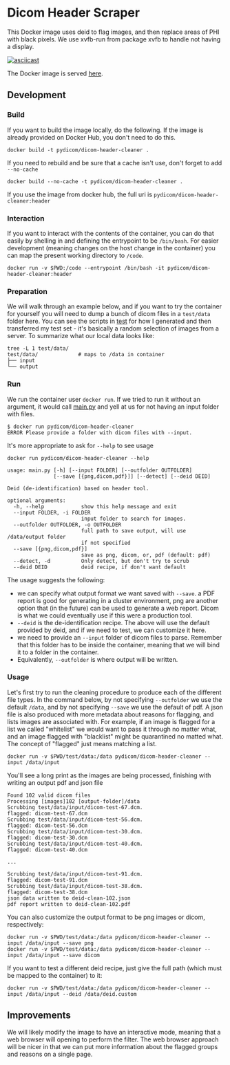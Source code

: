# Dicom Header Scraper

This Docker image uses deid to flag images, and then replace areas of PHI with black pixels. We use xvfb-run from package xvfb to handle not having a display.

[![asciicast](https://asciinema.org/a/152540.png)](https://asciinema.org/a/152540)

The Docker image is served [here](https://hub.docker.com/r/pydicom/dicom-header-cleaner/).

## Development

### Build
If you want to build the image locally, do the following. If the image is already provided on Docker Hub, you don't need to do this.

```
docker build -t pydicom/dicom-header-cleaner .
```

If you need to rebuild and be sure that a cache isn't use, don't forget to add `--no-cache`

```
docker build --no-cache -t pydicom/dicom-header-cleaner .
```

If you use the image from docker hub, the full uri is `pydicom/dicom-header-cleaner:header`

### Interaction
If you want to interact with the contents of the container, you can do that easily by shelling in and defining the entrypoint to be `/bin/bash`. For easier development (meaning changes on the host change in the container) you can map the present working directory to `/code`.

```
docker run -v $PWD:/code --entrypoint /bin/bash -it pydicom/dicom-header-cleaner:header
```

### Preparation
We will walk through an example below, and if you want to try the container for yourself you will need to dump a bunch of dicom files in a `test/data` folder here. You can see the scripts in [test](test) for how I generated and then transferred my test set - it's basically a random selection of images from a server.  To summarize what our local data looks like:

```
tree -L 1 test/data/
test/data/             # maps to /data in container
├── input
└── output
```


### Run

We run the container user `docker run`. If we tried to run it without an argument, it would call [main.py](main.py) and yell at us for not having an input folder with files.

```
$ docker run pydicom/dicom-header-cleaner
ERROR Please provide a folder with dicom files with --input.
```

It's more appropriate to ask for `--help` to see usage

```
docker run pydicom/dicom-header-cleaner --help

usage: main.py [-h] [--input FOLDER] [--outfolder OUTFOLDER]
               [--save [{png,dicom,pdf}]] [--detect] [--deid DEID]

Deid (de-identification) based on header tool.

optional arguments:
  -h, --help            show this help message and exit
  --input FOLDER, -i FOLDER
                        input folder to search for images.
  --outfolder OUTFOLDER, -o OUTFOLDER
                        full path to save output, will use /data/output folder
                        if not specified
  --save [{png,dicom,pdf}]
                        save as png, dicom, or, pdf (default: pdf)
  --detect, -d          Only detect, but don't try to scrub
  --deid DEID           deid recipe, if don't want default
```

The usage suggests the following:

 - we can specify what output format we want saved with `--save`. a PDF report is good for generating in a cluster environment, png are another option that (in the future) can be used to generate a web report. Dicom is what we could eventually use if this were a production tool.
 - `--deid` is the de-identification recipe. The above will use the default provided by deid, and if we need to test, we can customize it here.
 - we need to provide an `--input` folder of dicom files to parse. Remember that this folder has to be inside the container, meaning that we will bind it to a folder in the container.
 - Equivalently, `--outfolder` is where output will be written.


### Usage
Let's first try to run the cleaning procedure to produce each of the different file types.  In the command below, by not specifying `--outfolder` we use the default `/data`, and by not specifying `--save` we use the default of pdf. A json file is also produced with more metadata about reasons for flagging, and lists images are associated with. For example, if an image is flagged for a list we called "whitelist" we would want to pass it through no matter what, and an image flagged with "blacklist" might be quarantined no matted what. The concept of "flagged" just means matching a list.

```
docker run -v $PWD/test/data:/data pydicom/dicom-header-cleaner --input /data/input
```

You'll see a long print as the images are being processed, finishing with writing an output pdf and json file

```
Found 102 valid dicom files
Processing [images]102 [output-folder]/data
Scrubbing test/data/input/dicom-test-67.dcm.
flagged: dicom-test-67.dcm
Scrubbing test/data/input/dicom-test-56.dcm.
flagged: dicom-test-56.dcm
Scrubbing test/data/input/dicom-test-30.dcm.
flagged: dicom-test-30.dcm
Scrubbing test/data/input/dicom-test-40.dcm.
flagged: dicom-test-40.dcm

...

Scrubbing test/data/input/dicom-test-91.dcm.
flagged: dicom-test-91.dcm
Scrubbing test/data/input/dicom-test-38.dcm.
flagged: dicom-test-38.dcm
json data written to deid-clean-102.json
pdf report written to deid-clean-102.pdf

```

You can also customize the output format to be png images or dicom, respectively:

```
docker run -v $PWD/test/data:/data pydicom/dicom-header-cleaner --input /data/input --save png
docker run -v $PWD/test/data:/data pydicom/dicom-header-cleaner --input /data/input --save dicom
```

If you want to test a different deid recipe, just give the full path (which must be mapped to the container) to it:

```
docker run -v $PWD/test/data:/data pydicom/dicom-header-cleaner --input /data/input --deid /data/deid.custom
```

## Improvements
We will likely modify the image to have an interactive mode, meaning that a web browser will opening to perform the filter. The web browser approach will be nicer in that we can put more information about the flagged groups and reasons on a single page.
